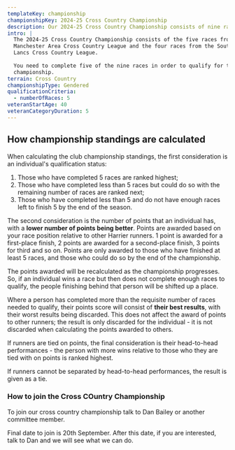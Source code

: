 ```yaml
---
templateKey: championship
championshipKey: 2024-25 Cross Country Championship
description: Our 2024-25 Cross Country Championship consists of nine races that take place between October 2024 and February 2025
intro: |
  The 2024-25 Cross Country Championship consists of the five races from the
  Manchester Area Cross Country League and the four races from the South East
  Lancs Cross Country League.
  
  You need to complete five of the nine races in order to qualify for the
  championship.
terrain: Cross Country
championshipType: Gendered
qualificationCriteria:
  - numberOfRaces: 5
veteranStartAge: 40
veteranCategoryDuration: 5
---
```

## How championship standings are calculated
When calculating the club championship standings, the first consideration is an individual's qualification status: 

1) Those who have completed 5 races are ranked highest;
1) Those who have completed less than 5 races but could do so with the remaining number of races are ranked next;
1) Those who have completed less than 5 and do not have enough races left to finish 5 by the end of the season.
  
The second consideration is the number of points that an individual has, with a **lower number of points being better**. Points are awarded based on your race position relative to other Harrier runners. 1 point is awarded for a first-place finish, 2 points are awarded for a second-place finish, 3 points for third and so on. Points are only awarded to those who have finished at least 5 races, and those who could do so by the end of the championship.

The points awarded will be recalculated as the championship progresses. So, if
an individual wins a race but then does not complete enough races to qualify,
the people finishing behind that person will be shifted up a place.

Where a person has completed more than the requisite number of races needed to
qualify, their points score will consist of **their best results**, with their worst results being discarded. This does not affect the award of points to other
runners; the result is only discarded for the individual - it is not discarded
when calculating the points awarded to others.

If runners are tied on points, the final consideration is their head-to-head 
performances - the person with more wins relative to those who they are tied
with on points is ranked highest.

If runners cannot be separated by head-to-head performances, the result is
given as a tie.

### How to join the Cross COuntry Championship
To join our cross country championship talk to Dan Bailey or another committee member.

Final date to join is 20th September. After this date, if you are interested, talk to Dan and we will see what we can do.
